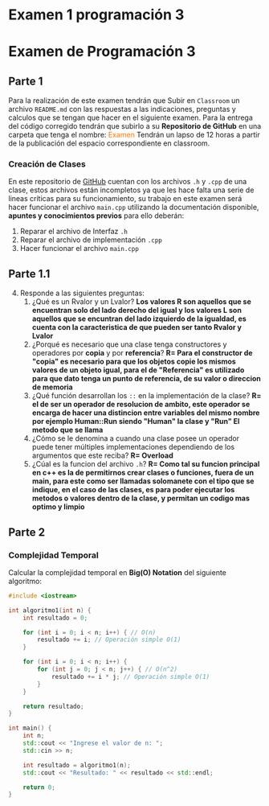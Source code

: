 # Examen 1 programación 3

# Examen de Programación 3

## Parte 1

Para la realización de este examen tendrán que Subir en `Classroom` un archivo `README.md` con las respuestas a las indicaciones, preguntas y calculos que se tengan que hacer en el siguiente examen. Para la entrega del código corregido tendrán que subirlo a su **Repositorio de GitHub** en una carpeta que tenga el nombre: <span style="color: #ff7600; ">Examen</span> Tendrán un lapso de 12 horas a partir de la publicación del espacio correspondiente en classroom.

### Creación de Clases

En este repositorio de [GitHub](https://github.com/BiomedicLJZ/Examen/tree/master/Examen_Programacion_3) cuentan con los archivos `.h` y `.cpp` de una clase, estos archivos están incompletos ya que les hace falta una serie de lineas críticas para su funcionamiento, su trabajo en este examen será hacer funcionar el archivo `main.cpp` utilizando la documentación disponible, **apuntes y conocimientos previos** para ello deberán:

1. Reparar el archivo de Interfaz `.h`
2. Reparar el archivo de implementación `.cpp`
3. Hacer funcionar el archivo `main.cpp`

## Parte 1.1

4. Responde a las siguientes preguntas:
   1. ¿Qué es un Rvalor y un Lvalor?
   **Los valores R son aquellos que se encuentran solo del lado derecho del igual y los valores L son aquellos que se encuntran del lado izquierdo de la igualdad, es cuenta con la caracteristica de que pueden ser tanto Rvalor y Lvalor**
   2. ¿Porqué es necesario que una clase tenga constructores y operadores por **copia** y por **referencia**?
   **R= Para el constructor de "copia" es necesario para que los objetos copie los mismos valores de un objeto igual, para el de "Referencia" es utilizado para que dato tenga un punto de referencia, de su valor o direccion de memoria**
   3. ¿Qué función desarrollan los `::` en la implementación de la clase?
   **R= el de ser un operador de resolucion de ambito, este operador se encarga de hacer una distincion entre variables del mismo nombre por ejemplo Human::Run siendo "Human" la clase y "Run" El metodo que se llama**
   4. ¿Cómo se le denomina a cuando una clase posee un operador puede tener múltiples implementaciones dependiendo de los argumentos que este reciba?
   **R= Overload** 
   5. ¿Cúal es la funcion del archivo `.h`?
   **R= Como tal su funcion principal en c++ es la de permitirnos crear clases o funciones, fuera de un main, para este como ser llamadas solomanete con el tipo que se indique, en el caso de las clases, es para poder ejecutar los metodos o valores dentro de la clase, y permitan un codigo mas optimo y limpio**

## Parte 2

### Complejidad Temporal

Calcular la complejidad temporal en **Big(O) Notation** del siguiente algoritmo:

```cpp
#include <iostream>

int algoritmo1(int n) {
    int resultado = 0;

    for (int i = 0; i < n; i++) { // O(n)
        resultado += i; // Operación simple O(1)
    }

    for (int i = 0; i < n; i++) {
        for (int j = 0; j < n; j++) { // O(n^2)
            resultado += i * j; // Operación simple O(1)
        }
    }

    return resultado;
}

int main() {
    int n;
    std::cout << "Ingrese el valor de n: ";
    std::cin >> n;

    int resultado = algoritmo1(n);
    std::cout << "Resultado: " << resultado << std::endl;

    return 0;
}

```